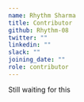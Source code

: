 ```yaml
---
name: Rhythm Sharma
title: Contributor
github: Rhythm-08
twitter: ""
linkedin: ""
slack: ""
joining_date: ""
role: contributor
---
```


Still waiting for this
